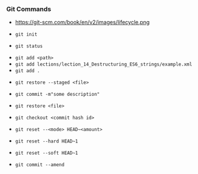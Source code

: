 ### Git Commands


* https://git-scm.com/book/en/v2/images/lifecycle.png

* `git init`
* `git status`

<!-- Добавить в *stage* этап. *Stage* - быть готовым к фиксации  -->
* `git add <path>`
* `git add lections/lection_14_Destructuring_ES6_strings/example.xml`
* `git add .`

<!-- Убрать файл из Staged в Modified/Deleted/Created -->
* `git restore --staged <file>`

<!-- Зафикскировать все файлы в Staged этапе -->
* `git commit -m"some description"`


<!-- Отменить любые изменения в файле -->
* `git restore <file>`



* `git checkout <commit hash id>`



<!-- Удаление последнего коммита -->

* `git reset --<mode> HEAD~<amount>`

<!-- Удаление последнего коммита и все изменения -->
* `git reset --hard HEAD~1`

<!-- Удаление последнего коммита !но! не изменения -->
* `git reset --soft HEAD~1` 


<!-- Перезапись коммита -->
* `git commit --amend`


<!-- vim editor / commands -->